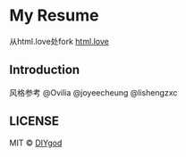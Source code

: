 # My Resume

从html.love处fork
[html.love](http://html.love)

## Introduction

风格参考 @Ovilia @joyeecheung @lishengzxc


## LICENSE

MIT © [DIYgod](http://github.com/DIYgod)